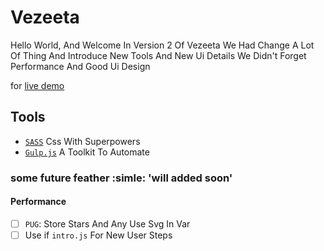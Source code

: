 # Vezeeta

Hello World, And Welcome In Version 2 Of Vezeeta
We Had Change A Lot Of Thing And Introduce New Tools And New Ui Details
We Didn't Forget Performance And Good Ui Design

for [live demo](https://mohammed-taysser.github.io/vezeeta/)

## Tools

- [`SASS`](https://sass-lang.com/) Css With Superpowers
- [`Gulp.js`](https://gulpjs.com/) A Toolkit To Automate

### some future feather :simle: 'will added soon'

#### Performance

- [ ] `PUG`: Store Stars And Any Use Svg In Var
- [ ] Use if `intro.js` For New User Steps
